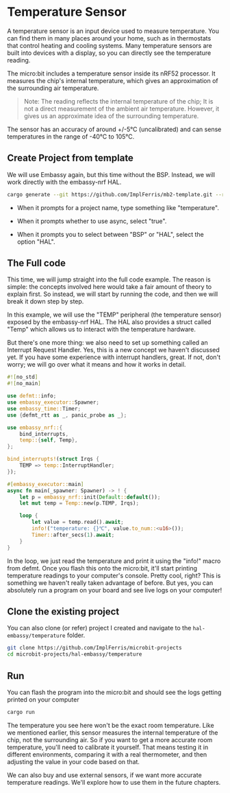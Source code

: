 # Temperature Sensor

A temperature sensor is an input device used to measure temperature. You can find them in many places around your home, such as in thermostats that control heating and cooling systems. Many temperature sensors are built into devices with a display, so you can directly see the temperature reading.

The micro:bit includes a temperature sensor inside its nRF52 processor. It measures the chip's internal temperature, which gives an approximation of the surrounding air temperature.

> Note: The reading reflects the internal temperature of the chip; It is not a direct measurement of the ambient air temperature. However, it gives us an approximate idea of the surrounding temperature. 

The sensor has an accuracy of around +/-5°C (uncalibrated) and can sense temperatures in the range of -40°C to 105°C.

## Create Project from template

We will use Embassy again, but this time without the BSP. Instead, we will work directly with the embassy-nrf HAL.

```sh
cargo generate --git https://github.com/ImplFerris/mb2-template.git --rev 3d07b56
```

- When it prompts for a project name, type something like "temperature".

- When it prompts whether to use async, select "true".

- When it prompts you to select between "BSP" or "HAL", select the option "HAL".


## The Full code

This time, we will jump straight into the full code example. The reason is simple: the concepts involved here would take a fair amount of theory to explain first. So instead, we will start by running the code, and then we will break it down step by step.

In this example, we will use the "TEMP" peripheral (the temperature sensor) exposed by the embassy-nrf HAL. The HAL also provides a struct called "Temp" which allows us to interact with the temperature hardware. 

But there's one more thing: we also need to set up something called an Interrupt Request Handler. Yes, this is a new concept we haven't discussed yet. If you have some experience with interrupt handlers, great. If not, don't worry; we will go over what it means and how it works in detail.

```rust
#![no_std]
#![no_main]

use defmt::info;
use embassy_executor::Spawner;
use embassy_time::Timer;
use {defmt_rtt as _, panic_probe as _};

use embassy_nrf::{
    bind_interrupts,
    temp::{self, Temp},
};

bind_interrupts!(struct Irqs {
    TEMP => temp::InterruptHandler;
});

#[embassy_executor::main]
async fn main(_spawner: Spawner) -> ! {
    let p = embassy_nrf::init(Default::default());
    let mut temp = Temp::new(p.TEMP, Irqs);

    loop {
        let value = temp.read().await;
        info!("temperature: {}℃", value.to_num::<u16>());
        Timer::after_secs(1).await;
    }
}
```

In the loop, we just read the temperature and print it using the "info!" macro from defmt. Once you flash this onto the micro:bit, it'll start printing temperature readings to your computer's console. Pretty cool, right? This is something we haven't really taken advantage of before. But yes, you can absolutely run a program on your board and see live logs on your computer!


## Clone the existing project
You can also clone (or refer) project I created and navigate to the `hal-embassy/temperature` folder.

```sh
git clone https://github.com/ImplFerris/microbit-projects
cd microbit-projects/hal-embassy/temperature
```


## Run

You can flash the program into the micro:bit and should see the logs getting printed on your computer

```sh
cargo run
```

The temperature you see here won't be the exact room temperature. Like we mentioned earlier, this sensor measures the internal temperature of the chip, not the surrounding air. So if you want to get a more accurate room temperature, you'll need to calibrate it yourself. That means testing it in different environments, comparing it with a real thermometer, and then adjusting the value in your code based on that. 

We can also buy and use external sensors, if we want more accurate temperature readings. We'll explore how to use them in the future chapters.

